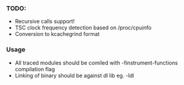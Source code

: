### TODO:
- Recursive calls support!
- TSC clock frequency detection based on /proc/cpuinfo
- Conversion to kcachegrind format

### Usage

- All traced modules should be comiled with -finstrument-functions compilation flag
- Linking of binary should be against dl lib eg. -ldl

